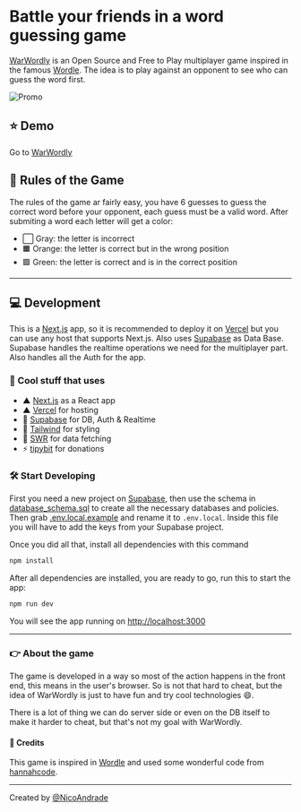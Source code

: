 # Battle your friends in a word guessing game

[WarWordly](https://warwordly.com) is an Open Source and Free to Play multiplayer game inspired in the famous [Wordle](https://www.powerlanguage.co.uk/wordle/).
The idea is to play against an opponent to see who can guess the word first.

![Promo](https://raw.githubusercontent.com/nicoandrade/warwordly/main/public/promo.png "Promo")

## ⭐️ Demo

Go to [WarWordly](https://warwordly.com)

## 📕 Rules of the Game

The rules of the game ar fairly easy, you have 6 guesses to guess the correct word before your opponent, each guess must be a valid word.
After submiting a word each letter will get a color:

-   ⬜️ Gray: the letter is incorrect
-   🟧 Orange: the letter is correct but in the wrong position
-   🟩 Green: the letter is correct and is in the correct position

---

## 💻 Development

This is a [Next.js](https://nextjs.org) app, so it is recommended to deploy it on [Vercel](https://vercel.com) but you can use any host that supports Next.js.
Also uses [Supabase](https://supabase.com) as Data Base. Supabase handles the realtime operations we need for the multiplayer part. Also handles all the Auth for the app.

### 💎 Cool stuff that uses

-   ▲ [Next.js](https://nextjs.org) as a React app
-   ▲ [Vercel](https://vercel.com/) for hosting
-   🔋 [Supabase](https://supabase.com) for DB, Auth & Realtime
-   🎨 [Tailwind](https://tailwindcss.com) for styling
-   💾 [SWR](https://swr.vercel.app) for data fetching
-   ⚡️ [tipybit](https://tipybit.com) for donations

### 🛠 Start Developing

First you need a new project on [Supabase](https://supabase.com), then use the schema in [database_schema.sql](database_schema.sql) to create all the necessary databases and policies.
Then grab [.env.local.example](.env.local.example) and rename it to `.env.local`. Inside this file you will have to add the keys from your Supabase project.

Once you did all that, install all dependencies with this command

```bash
npm install
```

After all dependencies are installed, you are ready to go, run this to start the app:

```bash
npm run dev
```

You will see the app running on [http://localhost:3000](http://localhost:3000)

---

### 👉 About the game

The game is developed in a way so most of the action happens in the front end, this means in the user's browser.
So is not that hard to cheat, but the idea of WarWordly is just to have fun and try cool technologies 😄.

There is a lot of thing we can do server side or even on the DB itself to make it harder to cheat, but that's not my goal with WarWordly.

#### 👏 Credits

This game is inspired in [Wordle](https://www.powerlanguage.co.uk/wordle/) and used some wonderful code from [hannahcode](https://github.com/hannahcode/word-guessing-game).

---

Created by [@NicoAndrade](https://nicoandrade.com)
